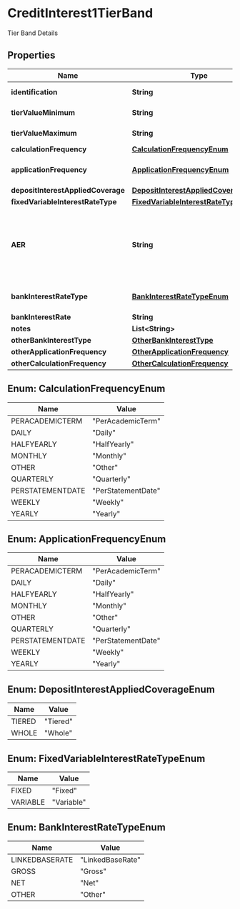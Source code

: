 

# CreditInterest1TierBand

Tier Band Details
## Properties

Name | Type | Description | Notes
------------ | ------------- | ------------- | -------------
**identification** | **String** | Unique and unambiguous identification of a  Tier Band for a PCA. |  [optional]
**tierValueMinimum** | **String** | Minimum deposit value for which the credit interest tier applies. | 
**tierValueMaximum** | **String** | Maximum deposit value for which the credit interest tier applies. |  [optional]
**calculationFrequency** | [**CalculationFrequencyEnum**](#CalculationFrequencyEnum) | How often is credit interest calculated for the account. |  [optional]
**applicationFrequency** | [**ApplicationFrequencyEnum**](#ApplicationFrequencyEnum) | How often is interest applied to the PCA for this tier/band i.e. how often the financial institution pays accumulated interest to the customer&#39;s PCA. | 
**depositInterestAppliedCoverage** | [**DepositInterestAppliedCoverageEnum**](#DepositInterestAppliedCoverageEnum) | Amount on which Interest applied. |  [optional]
**fixedVariableInterestRateType** | [**FixedVariableInterestRateTypeEnum**](#FixedVariableInterestRateTypeEnum) | Type of interest rate, Fixed or Variable | 
**AER** | **String** | The annual equivalent rate (AER) is interest that is calculated under the assumption that any interest paid is combined with the original balance and the next interest payment will be based on the slightly higher account balance. Overall, this means that interest can be compounded several times in a year depending on the number of times that interest payments are made.   Read more: Annual Equivalent Rate (AER) http://www.investopedia.com/terms/a/aer.asp#ixzz4gfR7IO1A | 
**bankInterestRateType** | [**BankInterestRateTypeEnum**](#BankInterestRateTypeEnum) | Interest rate types, other than AER, which financial institutions may use to describe the annual interest rate payable to the PCA. |  [optional]
**bankInterestRate** | **String** | Bank Interest for the PCA product |  [optional]
**notes** | **List&lt;String&gt;** | Optional additional notes to supplement the Tier Band details |  [optional]
**otherBankInterestType** | [**OtherBankInterestType**](OtherBankInterestType.md) |  |  [optional]
**otherApplicationFrequency** | [**OtherApplicationFrequency**](OtherApplicationFrequency.md) |  |  [optional]
**otherCalculationFrequency** | [**OtherCalculationFrequency**](OtherCalculationFrequency.md) |  |  [optional]



## Enum: CalculationFrequencyEnum

Name | Value
---- | -----
PERACADEMICTERM | &quot;PerAcademicTerm&quot;
DAILY | &quot;Daily&quot;
HALFYEARLY | &quot;HalfYearly&quot;
MONTHLY | &quot;Monthly&quot;
OTHER | &quot;Other&quot;
QUARTERLY | &quot;Quarterly&quot;
PERSTATEMENTDATE | &quot;PerStatementDate&quot;
WEEKLY | &quot;Weekly&quot;
YEARLY | &quot;Yearly&quot;



## Enum: ApplicationFrequencyEnum

Name | Value
---- | -----
PERACADEMICTERM | &quot;PerAcademicTerm&quot;
DAILY | &quot;Daily&quot;
HALFYEARLY | &quot;HalfYearly&quot;
MONTHLY | &quot;Monthly&quot;
OTHER | &quot;Other&quot;
QUARTERLY | &quot;Quarterly&quot;
PERSTATEMENTDATE | &quot;PerStatementDate&quot;
WEEKLY | &quot;Weekly&quot;
YEARLY | &quot;Yearly&quot;



## Enum: DepositInterestAppliedCoverageEnum

Name | Value
---- | -----
TIERED | &quot;Tiered&quot;
WHOLE | &quot;Whole&quot;



## Enum: FixedVariableInterestRateTypeEnum

Name | Value
---- | -----
FIXED | &quot;Fixed&quot;
VARIABLE | &quot;Variable&quot;



## Enum: BankInterestRateTypeEnum

Name | Value
---- | -----
LINKEDBASERATE | &quot;LinkedBaseRate&quot;
GROSS | &quot;Gross&quot;
NET | &quot;Net&quot;
OTHER | &quot;Other&quot;



